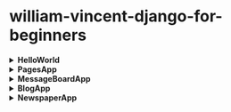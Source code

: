 # william-vincent-django-for-beginners


<details><summary><strong>HelloWorld</strong></summary>
<p>

![alt text](_images\helloworld\helloworld.png "")

</p>
</details>

<details><summary><strong>PagesApp</strong></summary>
<p>

![alt text](_images\pages-app\pages-1.png "")
![alt text](_images\pages-app\pages-2.png "")

</p>
</details>

<details><summary><strong>MessageBoardApp</strong></summary>
<p>

![alt text](_images\message-board-app\message-admin.png "")
![alt text](_images\message-board-app\message-board.png "")

</p>
</details>

<details><summary><strong>BlogApp</strong></summary>
<p>

|login|
|:-:|
|![alt text](_images\blog-app\login.png "")|

|home|
|:-:|
![alt text](_images\blog-app\home.png "")

|detail|
|:-:|
![alt text](_images\blog-app\post-detail.png "")

|create|
|:-:|
![alt text](_images\blog-app\create-post.png "")

|delete|
|:-:|
![alt text](_images\blog-app\delete-post.png "")

|edit|
|:-:|
![alt text](_images\blog-app\post-edit.png "")

</p>
</details>

<details><summary><strong>NewspaperApp</strong></summary>
<p>

|home|
|:-:|
|![alt text](_images\newspaper-app\home.png "")|

|login|
|:-:|
|![alt text](_images\newspaper-app\login.png "")|

|signup|
|:-:|
|![alt text](_images\newspaper-app\signup.png "")|

|password reset|
|:-:|
|![alt text](_images\newspaper-app\password-reset.png "")|

|list|
|:-:|
|![alt text](_images\newspaper-app\list.png "")|

|detail|
|:-:|
|![alt text](_images\newspaper-app\detail.png "")|

|create|
|:-:|
|![alt text](_images\newspaper-app\create.png "")|

|edit|
|:-:|
|![alt text](_images\newspaper-app\edit.png "")|

|delete|
|:-:|
|![alt text](_images\newspaper-app\delete.png "")|

</p>
</details>